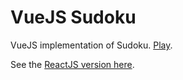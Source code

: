# VueJS Sudoku

VueJS implementation of Sudoku. [Play][play].

See the [ReactJS version here][reactsudoku].

[play]: https://andreynering.github.io/vuejs-sudoku
[reactsudoku]: https://github.com/andreynering/sudoku
